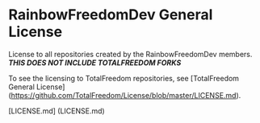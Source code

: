 # RainbowFreedomDev General License #
License to all repositories created by the RainbowFreedomDev members. ***THIS DOES NOT INCLUDE TOTALFREEDOM FORKS***

To see the licensing to TotalFreedom repositories, see [TotalFreedom General License] (https://github.com/TotalFreedom/License/blob/master/LICENSE.md).

[LICENSE.md] (LICENSE.md)
